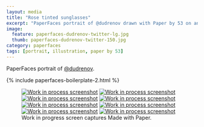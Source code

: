 ```yaml
---
layout: media
title: "Rose tinted sunglasses"
excerpt: "PaperFaces portrait of @dudrenov drawn with Paper by 53 on an iPad."
image: 
  feature: paperfaces-dudrenov-twitter-lg.jpg
  thumb: paperfaces-dudrenov-twitter-150.jpg
category: paperfaces
tags: [portrait, illustration, paper by 53]
---
```


PaperFaces portrait of [@dudrenov](http://twitter.com/dudrenov).

{% include paperfaces-boilerplate-2.html %}

<figure class="third">
	<a href="{{ site.url }}/images/paperfaces-dudrenov-process-1-lg.jpg"><img src="{{ site.url }}/images/paperfaces-dudrenov-process-1-600.jpg" alt="Work in process screenshot"></a>
	<a href="{{ site.url }}/images/paperfaces-dudrenov-process-2-lg.jpg"><img src="{{ site.url }}/images/paperfaces-dudrenov-process-2-600.jpg" alt="Work in process screenshot"></a>
	<a href="{{ site.url }}/images/paperfaces-dudrenov-process-3-lg.jpg"><img src="{{ site.url }}/images/paperfaces-dudrenov-process-3-600.jpg" alt="Work in process screenshot"></a>
	<a href="{{ site.url }}/images/paperfaces-dudrenov-process-4-lg.jpg"><img src="{{ site.url }}/images/paperfaces-dudrenov-process-4-600.jpg" alt="Work in process screenshot"></a>
	<a href="{{ site.url }}/images/paperfaces-dudrenov-process-5-lg.jpg"><img src="{{ site.url }}/images/paperfaces-dudrenov-process-5-600.jpg" alt="Work in process screenshot"></a>
	<a href="{{ site.url }}/images/paperfaces-dudrenov-process-6-lg.jpg"><img src="{{ site.url }}/images/paperfaces-dudrenov-process-6-600.jpg" alt="Work in process screenshot"></a>
	<a href="{{ site.url }}/images/paperfaces-dudrenov-process-7-lg.jpg"><img src="{{ site.url }}/images/paperfaces-dudrenov-process-7-600.jpg" alt="Work in process screenshot"></a>
	<a href="{{ site.url }}/images/paperfaces-dudrenov-process-8-lg.jpg"><img src="{{ site.url }}/images/paperfaces-dudrenov-process-8-600.jpg" alt="Work in process screenshot"></a>
	<figcaption>Work in progress screen captures Made with Paper.</figcaption>
</figure>